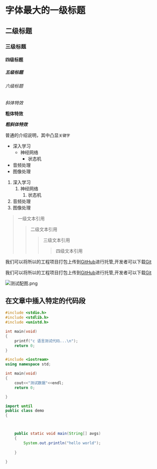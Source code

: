 # 字体最大的一级标题
## 二级标题
### 三级标题
#### 四级标题
##### 五级标题
###### 六级标题

*斜体特效*

**粗体特效**

***粗斜体特效***

普通的介绍说明，其中凸显`关键字`

* 深入学习
	* 神经网络
		* 状态机
* 音频处理
* 图像处理

1. 深入学习
	1. 神经网络
		1. 状态机
2. 音频处理
3. 图像处理

> 一级文本引用
>> 二级文本引用
>>> 三级文本引用
>>>> 四级文本引用

我们可以将所以的工程项目打包上传到[GitHub](https://www.github.com "GitHub官方网站")进行托管,开发者可以下载[Git](https://git-scm.com/downloads "Git官方下载入口")

我们可以将所以的工程项目打包上传到[GitHub][1]进行托管,开发者可以下载[Git][2]</br>

[1]:https://www.github.com "GitHub官方网站"
[2]:https://git-scm.com/downloads "Git官方下载入口"

![测试配图.png](https://i.loli.net/2021/11/25/iFx6lOhDtMGLuWv.png "配图")


## 在文章中插入特定的代码段

```c
#include <stdio.h>
#include <stdlib.h>
#include <unistd.h>

int main(void)
{
	printf("c 语言测试代码...\n");
	return 0;
}
```

```cpp
#include <iostream>
using namespace std;

int main(void)
{
	cout<<"测试数据"<<endl;
	return 0;

}
```

```java
import until
public class demo
{



	public static void main(String[] avgs)
	{
		System.out.println("hello world");
	
	}

}
```
